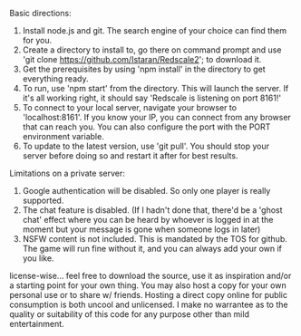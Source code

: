 Basic directions:
1) Install node.js and git. The search engine of your choice can find them for you.
2) Create a directory to install to, go there on command prompt and use 'git clone https://github.com/Istaran/Redscale2'; to download it.
3) Get the prerequisites by using 'npm install' in the directory to get everything ready.
4) To run, use 'npm start' from the directory. This will launch the server. If it's all working right, it should say 'Redscale is listening on port 8161!'
5) To connect to your local server, navigate your browser to 'localhost:8161'. If you know your IP, you can connect from any browser that can reach you. You can also configure the port with the PORT environment variable.
6) To update to the latest version, use 'git pull'. You should stop your server before doing so and restart it after for best results.


Limitations on a private server:
1) Google authentication will be disabled. So only one player is really supported.
2) The chat feature is disabled. (If I hadn't done that, there'd be a 'ghost chat' effect where you can be heard by whoever is logged in at the moment but your message is gone when someone logs in later)
3) NSFW content is not included. This is mandated by the TOS for github. The game will run fine without it, and you can always add your own if you like.

license-wise...
feel free to download the source, use it as inspiration and/or a starting point for your own thing. You may also host a copy for your own personal use or to share w/ friends. Hosting a direct copy online for public consumption is both uncool and unlicensed. I make no warrantee as to the quality or suitability of this code for any purpose other than mild entertainment.
